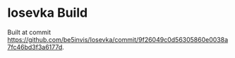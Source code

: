 # Iosevka Build

Built at commit  https://github.com/be5invis/Iosevka/commit/9f26049c0d56305860e0038a7fc46bd3f3a6177d.
